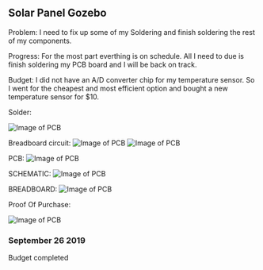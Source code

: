 
Solar Panel Gozebo
-------------------


Problem: I need to fix up some of my Soldering and finish soldering the rest of my components.
 
Progress: For the most part everthing is on schedule. All I need to due is finish soldering my PCB board and I will be back on track.


Budget: I did not have an A/D converter chip for my temperature sensor. So I went for the cheapest and most efficient option and bought a new temperature sensor for $10.

Solder:

![Image of PCB](https://thesweeterman.github.io/TBD/Solder.PNG)

Breadboard circuit:
![Image of PCB](https://thesweeterman.github.io/TBD/tempcircuit.PNG)
![Image of PCB](https://thesweeterman.github.io/TBD/measurement.PNG)

PCB:
![Image of PCB](https://thesweeterman.github.io/TBD/PCB.PNG)

SCHEMATIC:
![Image of PCB](https://thesweeterman.github.io/TBD/Sch.PNG)

BREADBOARD:
![Image of PCB](https://thesweeterman.github.io/TBD/BreadB.PNG)

Proof Of Purchase:

![Image of PCB](https://thesweeterman.github.io/TBD/Purchase.PNG)

### September 26 2019
Budget completed 
